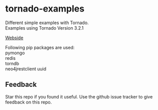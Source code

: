 # tornado-examples

Different simple examples with Tornado.  
Examples using Tornado Version 3.2.1

[Webside](http://www.tornadoweb.org)

Following pip packages are used:  
pymongo  
redis  
torndb  
neo4jrestclient
uuid

## Feedback
Star this repo if you found it useful. Use the github issue tracker to give feedback on this repo.
